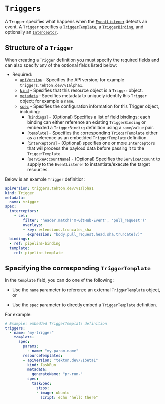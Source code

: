 <!--
---
linkTitle: "Trigger"
weight: 9
---
-->
# `Triggers`

A `Trigger` specifies what happens when the [`EventListener`](./eventlisteners.md) detects an event. A `Trigger` specifies a [`TriggerTemplate`](./triggertemplates.md),
a [`TriggerBinding`](./triggerbindings.md), and optionally an [`Interceptor`](./eventlisteners.md#interceptors).

## Structure of a `Trigger`

When creating a `Trigger` definition you must specify the required fields and can also specify any of the optional fields listed below:

- Required:
  - [`apiVersion`][kubernetes-overview] - Specifies the API version; for example `triggers.tekton.dev/v1alpha1`.
  - [`kind`][kubernetes-overview] - Specifies that this resource object is a `Trigger` object.
  - [`metadata`][kubernetes-overview] - Specifies metadata to uniquely identify this `Trigger` object; for example a `name`.
  - [`spec`][kubernetes-overview] - Specifies the configuration information for this Trigger object, including:
    - [`bindings`] - (Optional) Specifies a list of field bindings; each binding can either reference an existing `TriggerBinding` or embedded a `TriggerBinding`
                     definition using a `name`/`value` pair.
    - [`template`] - Specifies the corresponding `TriggerTemplate` either as a reference as an embedded `TriggerTemplate` definition.
    - [`interceptors`] - (Optional) specifies one or more `Interceptors` that will process the payload data before passing it to the `TriggerTemplate`.
    - [`serviceAccountName`] - (Optional) Specifies the `ServiceAccount` to supply to the `EventListener` to instantiate/execute the target resources.

Below is an example `Trigger` definition:

<!-- FILE: examples/triggers/trigger.yaml -->
```YAML
apiVersion: triggers.tekton.dev/v1alpha1
kind: Trigger
metadata:
  name: trigger
spec:
  interceptors:
    - cel:
        filter: "header.match('X-GitHub-Event', 'pull_request')"
        overlays:
        - key: extensions.truncated_sha
          expression: "body.pull_request.head.sha.truncate(7)"
  bindings:
  - ref: pipeline-binding
  template:
    ref: pipeline-template
```

## Specifying the corresponding `TriggerTemplate`

In the `template` field,  you can do one of the following:

* Use the `name` parameter to reference an external `TriggerTemplate` object, or

* Use the `spec` parameter to directly embed a `TriggerTemplate` definition.

For example:

```yaml
# Example: embedded TriggerTemplate definition
triggers:
  - name: "my-trigger"
    template:
      spec: 
        params:
          - name: "my-param-name"
        resourceTemplates:
        - apiVersion: "tekton.dev/v1beta1"
          kind: TaskRun
          metadata:
            generateName: "pr-run-"
          spec:
            taskSpec:
              steps:
              - image: ubuntu
                script: echo "hello there"
```

[kubernetes-overview]:
  https://kubernetes.io/docs/concepts/overview/working-with-objects/kubernetes-objects/#required-fields

